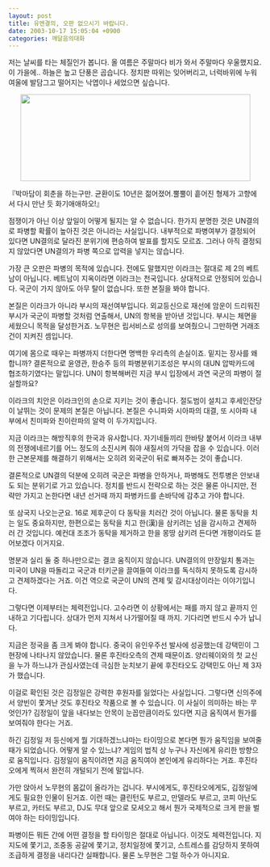 ```yaml
---
layout: post
title: 유엔결의, 오판 없으시기 바랍니다.
date: 2003-10-17 15:05:04 +0900
categories: 깨달음의대화
---
```

저는 날씨를 타는 체질인가 봅니다. 올 여름은 주말마다 비가 와서 주말마다 우울했지요. 이 가을에.. 하늘은 높고 단풍은 곱습니다. 정치판 따위는 잊어버리고, 너럭바위에 누워 여울에 발담그고 떨어지는 낙엽이나 세었으면 싶습니다. 

<p align="center">
  <img src="http://drkimz.com/technote/board/KDR/upimg/1066308917.jpg" width="456" height="172" border="0" />
</p>

<p align="left">
  『박마담이 회춘을 하는구만. 균환이도 10년은 젊어졌어.뿔뿔이 흩어진 형제가 고향에서 다시 만난 듯 화기애애하오!』
</p>

점쟁이가 아닌 이상 앞일이 어떻게 될지는 알 수 없습니다. 한가지 분명한 것은 UN결의로 파병할 확률이 높아진 것은 아니라는 사실입니다. 내부적으로 파병여부가 결정되어 있다면 UN결의로 달라진 분위기에 편승하여 발표를 할지도 모르죠. 그러나 아직 결정되지 않았다면 UN결의가 파병 쪽으로 압력을 넣지는 않습니다. 

가장 큰 오판은 파병의 목적에 있습니다. 전에도 말했지만 이라크는 절대로 제 2의 베트남이 아닙니다. 베트남이 지옥이라면 이라크는 천국입니다. 상대적으로 안정되어 있습니다. 국군이 가지 않아도 아무 탈이 없습니다. 또한 본질을 봐야 합니다. 

본질은 이라크가 아니라 부시의 재선여부입니다. 외교등신으로 재선에 암운이 드리워진 부시가 국군이 파병할 것처럼 연출해서, UN의 항복을 받아낸 것입니다. 부시는 체면을 세웠으니 목적을 달성한거죠. 노무현은 립서비스로 성의를 보여줬으니 그만하면 거래조건이 지켜진 셈입니다. 

여기에 몸으로 때우는 파병까지 더한다면 명백한 우리측의 손실이죠. 밑지는 장사를 왜합니까? 결론적으로 윤영관, 한승주 등의 파병분위기조성은 부시의 대UN 압박카드에 협조하기였다는 말입니다. UN이 항복해버린 지금 부시 입장에서 과연 국군의 파병이 절실할까요? 

이라크의 치안은 이라크인의 손으로 지키는 것이 좋습니다. 절도범이 설치고 후세인잔당이 날뛰는 것이 문제의 본질은 아닙니다. 본질은 수니파와 시아파의 대결, 또 시아파 내부에서 친미파와 친이란파의 알력 이 두가지입니다. 

지금 이라크는 해방직후의 한국과 유사합니다. 자기네들끼리 한바탕 붙어서 이라크 내부의 전쟁에네르기를 어느 정도의 소진시켜 줘야 새질서의 가닥을 잡을 수 있습니다. 이러한 근본문제를 해결하기 위해서는 오히려 외국군이 뒤로 빠져주는 것이 좋습니다. 

결론적으로 UN결의 덕분에 오히려 국군은 파병을 안하거나, 파병해도 전투병은 안보내도 되는 분위기로 가고 있습니다. 정치를 반드시 전략으로 하는 것은 물론 아니지만, 전략만 가지고 논한다면 내년 선거때 까지 파병카드를 손바닥에 감추고 가야 합니다. 

또 삼국지 나오는군요. 16로 제후군이 다 동탁을 치러간 것이 아닙니다. 물론 동탁을 치는 일도 중요하지만, 한편으로는 동탁을 치고 한(漢)을 삼키려는 넘을 감시하고 견제하러 간 것입니다. 예컨대 조조가 동탁을 제거하고 한을 몽땅 삼키려 든다면 개평이라도 뜯어보겠다 이거지요.

명분과 실리 둘 중 하나만으로는 결코 움직이지 않습니다. UN결의의 만장일치 통과는 미국이 UN을 따돌리고 국군과 터키군을 끌여들여 이라크를 독식하지 못하도록 감시하고 견제하겠다는 거죠. 이건 역으로 국군이 UN의 견제 및 감시대상이라는 이야기입니다. 

그렇다면 이제부터는 체력전입니다. 고수라면 이 상황에서는 패를 까지 않고 끝까지 인내하고 기다립니다. 상대가 먼저 지쳐서 나가떨어질 때 까지. 기다리면 반드시 수가 납니다. 

지금은 정국을 좀 크게 봐야 합니다. 중국이 유인우주선 발사에 성공했는데 강택민이 그 현장에 나타나지 않았습니다. 물론 후진타오측의 견제 때문이죠. 양리웨이와의 첫 교신을 누가 하느냐가 관심사였는데 극심한 눈치보기 끝에 후진타오도 강택민도 아닌 제 3자가 했습니다.

이걸로 확인된 것은 김정일은 강력한 후원자를 잃었다는 사실입니다. 그렇다면 신의주에서 양빈이 쫓겨난 것도 후진타오 작품으로 볼 수 있습니다. 이 사실이 의미하는 바는 무엇인가? 김정일이 앞을 내다보는 안목이 눈꼽만큼이라도 있다면 지금 움직여서 뭔가를 보여줘야 한다는 거죠.

하긴 김정일 저 등신에게 뭘 기대하겠느냐마는 타이밍으로 본다면 뭔가 움직임을 보여줄 때가 되었습니다. 어떻게 알 수 있느냐? 게임의 법칙 상 누구나 자신에게 유리한 방향으로 움직입니다. 김정일이 움직이려면 지금 움직여야 본인에게 유리하다는 거죠. 후진타오에게 찍혀서 완전히 개털되기 전에 말입니다.

가만 앉아서 노무현의 몸값이 올라가는 겁니다. 부시에게도, 후진타오에게도, 김정일에게도 필요한 인물이 된거죠. 이런 때는 클린턴도 부르고, 만델라도 부르고, 코피 아난도 부르고, 카터도 부르고, DJ도 무대 앞으로 모셔오고 해서 뭔가 국제적으로 크게 판을 벌여야 하는 타이밍입니다. 

파병이든 뭐든 간에 어떤 결정을 할 타이밍은 절대로 아닙니다. 이것도 체력전입니다. 지지도에 쫓기고, 조중동 공갈에 쫓기고, 정치일정에 쫓기고, 스트레스를 감당하지 못하여 조급하게 결정을 내리다간 실패합니다. 물론 노무현은 그럴 하수가 아니지요.